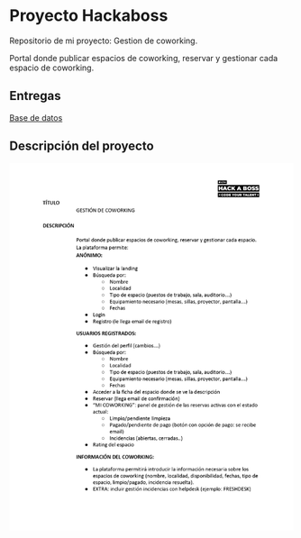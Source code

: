 
# Proyecto Hackaboss

Repositorio de mi proyecto: Gestion de coworking.

Portal donde publicar espacios de coworking, reservar y gestionar cada espacio de coworking.


## Entregas

[Base de datos](https://github.com/rubii9/ProyectoHAB/tree/master/Entregas/BBDD)


## Descripción del proyecto

![Documentación](/Entregas/15_Gestion_Coworking.jpg )
